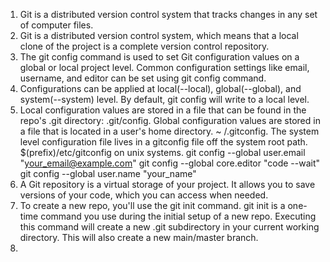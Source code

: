 1. Git is a distributed version control system that tracks changes in any set of computer files.
2. Git is a distributed version control system, which means that a local clone of the project is a complete version control repository.
3. The git config command is used to set Git configuration values on a global or local project level. Common configuration settings like email, username, and editor can be set using git config command.
4. Configurations can be applied at local(--local), global(--global), and system(--system) level. By default, git config will write to a local level.
5. Local configuration values are stored in a file that can be found in the repo's .git directory: .git/config. Global configuration values are stored in a file that is located in a user's home directory. ~ /.gitconfig. The system level configuration file lives in a gitconfig file off the system root path. $(prefix)/etc/gitconfig on unix systems.
   git config --global user.email "your_email@example.com"
   git config --global core.editor "code --wait"
   git config --global user.name "your_name"
6. A Git repository is a virtual storage of your project. It allows you to save versions of your code, which you can access when needed.
7. To create a new repo, you'll use the git init command. git init is a one-time command you use during the initial setup of a new repo. Executing this command will create a new .git subdirectory in your current working directory. This will also create a new main/master branch.
8. 
   
